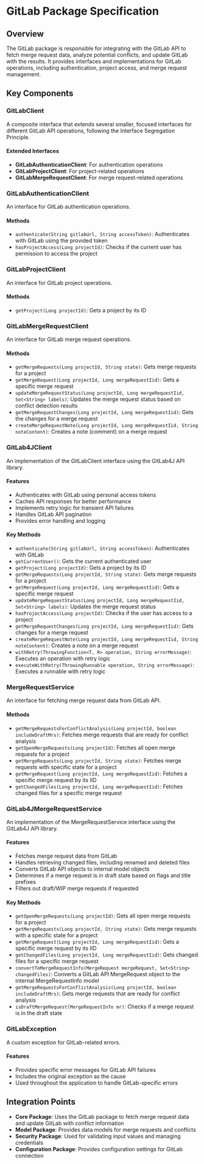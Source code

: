 # GitLab Package Specification

## Overview
The GitLab package is responsible for integrating with the GitLab API to fetch merge request data, analyze potential conflicts, and update GitLab with the results. It provides interfaces and implementations for GitLab operations, including authentication, project access, and merge request management.

## Key Components

### GitLabClient
A composite interface that extends several smaller, focused interfaces for different GitLab API operations, following the Interface Segregation Principle.

#### Extended Interfaces
- **GitLabAuthenticationClient**: For authentication operations
- **GitLabProjectClient**: For project-related operations
- **GitLabMergeRequestClient**: For merge request-related operations

### GitLabAuthenticationClient
An interface for GitLab authentication operations.

#### Methods
- `authenticate(String gitlabUrl, String accessToken)`: Authenticates with GitLab using the provided token
- `hasProjectAccess(Long projectId)`: Checks if the current user has permission to access the project

### GitLabProjectClient
An interface for GitLab project operations.

#### Methods
- `getProject(Long projectId)`: Gets a project by its ID

### GitLabMergeRequestClient
An interface for GitLab merge request operations.

#### Methods
- `getMergeRequests(Long projectId, String state)`: Gets merge requests for a project
- `getMergeRequest(Long projectId, Long mergeRequestIid)`: Gets a specific merge request
- `updateMergeRequestStatus(Long projectId, Long mergeRequestIid, Set<String> labels)`: Updates the merge request status based on conflict detection results
- `getMergeRequestChanges(Long projectId, Long mergeRequestIid)`: Gets the changes for a merge request
- `createMergeRequestNote(Long projectId, Long mergeRequestIid, String noteContent)`: Creates a note (comment) on a merge request

### GitLab4JClient
An implementation of the GitLabClient interface using the GitLab4J API library.

#### Features
- Authenticates with GitLab using personal access tokens
- Caches API responses for better performance
- Implements retry logic for transient API failures
- Handles GitLab API pagination
- Provides error handling and logging

#### Key Methods
- `authenticate(String gitlabUrl, String accessToken)`: Authenticates with GitLab
- `getCurrentUser()`: Gets the current authenticated user
- `getProject(Long projectId)`: Gets a project by its ID
- `getMergeRequests(Long projectId, String state)`: Gets merge requests for a project
- `getMergeRequest(Long projectId, Long mergeRequestIid)`: Gets a specific merge request
- `updateMergeRequestStatus(Long projectId, Long mergeRequestIid, Set<String> labels)`: Updates the merge request status
- `hasProjectAccess(Long projectId)`: Checks if the user has access to a project
- `getMergeRequestChanges(Long projectId, Long mergeRequestIid)`: Gets changes for a merge request
- `createMergeRequestNote(Long projectId, Long mergeRequestIid, String noteContent)`: Creates a note on a merge request
- `withRetry(ThrowingFunction<T, R> operation, String errorMessage)`: Executes an operation with retry logic
- `executeWithRetry(ThrowingRunnable operation, String errorMessage)`: Executes a runnable with retry logic

### MergeRequestService
An interface for fetching merge request data from GitLab API.

#### Methods
- `getMergeRequestsForConflictAnalysis(Long projectId, boolean includeDraftMrs)`: Fetches merge requests that are ready for conflict analysis
- `getOpenMergeRequests(Long projectId)`: Fetches all open merge requests for a project
- `getMergeRequests(Long projectId, String state)`: Fetches merge requests with specific state for a project
- `getMergeRequest(Long projectId, Long mergeRequestIid)`: Fetches a specific merge request by its IID
- `getChangedFiles(Long projectId, Long mergeRequestIid)`: Fetches changed files for a specific merge request

### GitLab4JMergeRequestService
An implementation of the MergeRequestService interface using the GitLab4J API library.

#### Features
- Fetches merge request data from GitLab
- Handles retrieving changed files, including renamed and deleted files
- Converts GitLab API objects to internal model objects
- Determines if a merge request is in draft state based on flags and title prefixes
- Filters out draft/WIP merge requests if requested

#### Key Methods
- `getOpenMergeRequests(Long projectId)`: Gets all open merge requests for a project
- `getMergeRequests(Long projectId, String state)`: Gets merge requests with a specific state for a project
- `getMergeRequest(Long projectId, Long mergeRequestIid)`: Gets a specific merge request by its IID
- `getChangedFiles(Long projectId, Long mergeRequestIid)`: Gets changed files for a specific merge request
- `convertToMergeRequestInfo(MergeRequest mergeRequest, Set<String> changedFiles)`: Converts a GitLab API MergeRequest object to the internal MergeRequestInfo model
- `getMergeRequestsForConflictAnalysis(Long projectId, boolean includeDraftMrs)`: Gets merge requests that are ready for conflict analysis
- `isDraftMergeRequest(MergeRequestInfo mr)`: Checks if a merge request is in the draft state

### GitLabException
A custom exception for GitLab-related errors.

#### Features
- Provides specific error messages for GitLab API failures
- Includes the original exception as the cause
- Used throughout the application to handle GitLab-specific errors

## Integration Points
- **Core Package**: Uses the GitLab package to fetch merge request data and update GitLab with conflict information
- **Model Package**: Provides data models for merge requests and conflicts
- **Security Package**: Used for validating input values and managing credentials
- **Configuration Package**: Provides configuration settings for GitLab connection
